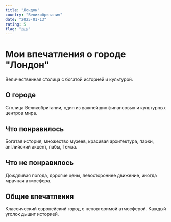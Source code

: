 ```yaml
---
title: "Лондон"
country: "Великобритания"
date: "2025-01-13"
rating: 5
flag: "🇬🇧"
---
```


# Мои впечатления о городе "Лондон"

Величественная столица с богатой историей и культурой.

## О городе

Столица Великобритании, один из важнейших финансовых и культурных центров мира.

## Что понравилось

Богатая история, множество музеев, красивая архитектура, парки, английский акцент, пабы, Темза.

## Что не понравилось

Дождливая погода, дорогие цены, левостороннее движение, иногда мрачная атмосфера.

## Общие впечатления

Классический европейский город с неповторимой атмосферой. Каждый уголок дышит историей.
